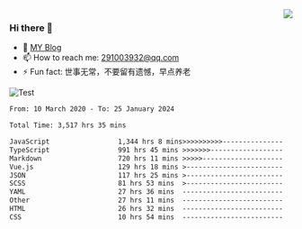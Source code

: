 <img align='right' src='https://github-readme-stats.vercel.app/api?username=niaogege&show_icons=true&theme=radical'/>

### Hi there 👋

- 🌱 [MY Blog](https://bythewayer.com/)
- 📫 How to reach me: 291003932@qq.com
- ⚡ Fun fact:  世事无常，不要留有遗憾，早点养老

![Test](https://github-readme-stats.vercel.app/api/top-langs/?username=niaogege&layout=compact)

<!--START_SECTION:waka-->

```txt
From: 10 March 2020 - To: 25 January 2024

Total Time: 3,517 hrs 35 mins

JavaScript                 1,344 hrs 8 mins>>>>>>>>>>---------------   38.21 %
TypeScript                 991 hrs 45 mins >>>>>>>------------------   28.19 %
Markdown                   720 hrs 11 mins >>>>>--------------------   20.47 %
Vue.js                     129 hrs 18 mins >------------------------   03.68 %
JSON                       117 hrs 25 mins >------------------------   03.34 %
SCSS                       81 hrs 53 mins  >------------------------   02.33 %
YAML                       27 hrs 36 mins  -------------------------   00.79 %
Other                      27 hrs 11 mins  -------------------------   00.77 %
HTML                       26 hrs 32 mins  -------------------------   00.75 %
CSS                        10 hrs 54 mins  -------------------------   00.31 %
```

<!--END_SECTION:waka-->
